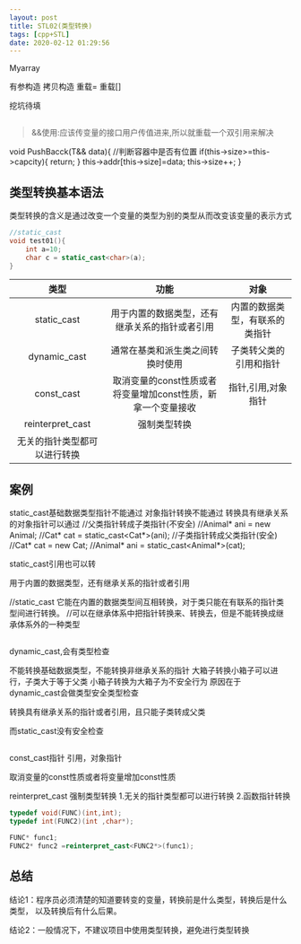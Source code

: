 ```yaml
---
layout: post
title: STL02(类型转换)
tags: [cpp+STL]
date: 2020-02-12 01:29:56
---
```


Myarray

有参构造
拷贝构造
重载=
重载[]

挖坑待填

```cpp

```

>&&使用:应该传变量的接口用户传值进来,所以就重载一个双引用来解决

void PushBacck(T&& data){
    //判断容器中是否有位置
    if(this->size>=this->capcity){
        return;
    }
    this->addr[this->size]=data;
     this->size++;
}

## 类型转换基本语法

类型转换的含义是通过改变一个变量的类型为别的类型从而改变该变量的表示方式

```cpp
//static_cast
void test01(){
    int a=10;
    char c = static_cast<char>(a);
}
```

|类型|功能|对象|
| :-:| :-: |:-:|
| static_cast | 用于内置的数据类型，还有继承关系的指针或者引用 |内置的数据类型，有联系的类指针|
| dynamic_cast | 通常在基类和派生类之间转换时使用|子类转父类的引用和指针|
| const_cast| 取消变量的const性质或者将变量增加const性质，新拿一个变量接收|指针,引用,对象指针|
|reinterpret_cast| 强制类型转换
无关的指针类型都可以进行转换| |

## 案例

static_cast基础数据类型指针不能通过
对象指针转换不能通过
转换具有继承关系的对象指针可以通过
//父类指针转成子类指针(不安全)
//Animal* ani = new Animal;
//Cat* cat = static_cast<Cat*>(ani);
//子类指针转成父类指针(安全)
//Cat* cat = new Cat;
//Animal* ani = static_cast<Animal*>(cat);

static_cast引用也可以转

用于内置的数据类型，还有继承关系的指针或者引用

//static_cast 它能在内置的数据类型间互相转换，对于类只能在有联系的指针类型间进行转换。
//可以在继承体系中把指针转换来、转换去，但是不能转换成继承体系外的一种类型

```cpp
```

dynamic_cast,会有类型检查

不能转换基础数据类型，不能转换非继承关系的指针
大箱子转换小箱子可以进行，子类大于等于父类
小箱子转换为大箱子为不安全行为
原因在于dynamic_cast会做类型安全类型检查

转换具有继承关系的指针或者引用，且只能子类转成父类

而static_cast没有安全检查

```cpp
```

const_cast指针  引用，对象指针

取消变量的const性质或者将变量增加const性质

reinterpret_cast 强制类型转换
1.无关的指针类型都可以进行转换
2.函数指针转换

```cpp
typedef void(FUNC)(int,int);
typedef int(FUNC2)(int ,char*);

FUNC* func1;
FUNC2* func2 =reinterpret_cast<FUNC2*>(func1);
```

## 总结

结论1：程序员必须清楚的知道要转变的变量，转换前是什么类型，转换后是什么类型，
以及转换后有什么后果。



结论2：一般情况下，不建议项目中使用类型转换，避免进行类型转换
